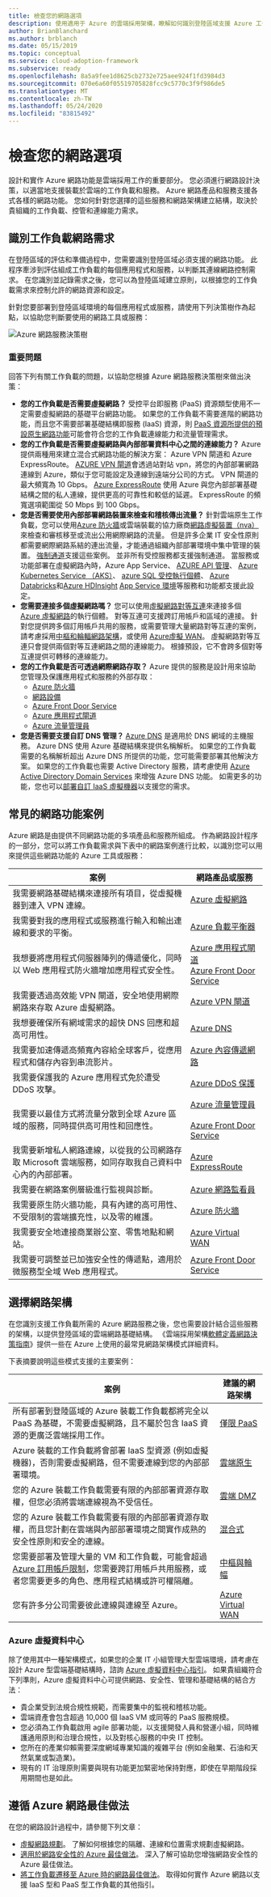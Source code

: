 ```yaml
---
title: 檢查您的網路選項
description: 使用適用于 Azure 的雲端採用架構，瞭解如何識別登陸區域支援 Azure 工作負載所需的網路功能。
author: BrianBlanchard
ms.author: brblanch
ms.date: 05/15/2019
ms.topic: conceptual
ms.service: cloud-adoption-framework
ms.subservice: ready
ms.openlocfilehash: 8a5a9fee1d8625cb2732e725aee924f1fd3984d3
ms.sourcegitcommit: 070e6a60f05519705828fcc9c5770c3f9f986de5
ms.translationtype: MT
ms.contentlocale: zh-TW
ms.lasthandoff: 05/24/2020
ms.locfileid: "83815492"
---
```

<!-- cSpell:ignore paas NVAs VPNs -->

# <a name="review-your-network-options"></a>檢查您的網路選項

設計和實作 Azure 網路功能是雲端採用工作的重要部分。 您必須進行網路設計決策，以適當地支援裝載於雲端的工作負載和服務。 Azure 網路產品和服務支援各式各樣的網路功能。 您如何針對您選擇的這些服務和網路架構建立結構，取決於貴組織的工作負載、控管和連線能力需求。

## <a name="identify-workload-networking-requirements"></a>識別工作負載網路需求

在登陸區域的評估和準備過程中，您需要識別登陸區域必須支援的網路功能。 此程序牽涉到評估組成工作負載的每個應用程式和服務，以判斷其連線網路控制需求。 在您識別並記錄需求之後，您可以為登陸區域建立原則，以根據您的工作負載需求來控制允許的網路資源和設定。

針對您要部署到登陸區域環境的每個應用程式或服務，請使用下列決策樹作為起點，以協助您判斷要使用的網路工具或服務：

![Azure 網路服務決策樹](../../_images/ready/network-decision-tree.png)

### <a name="key-questions"></a>重要問題

回答下列有關工作負載的問題，以協助您根據 Azure 網路服務決策樹來做出決策：

- **您的工作負載是否需要虛擬網路？** 受控平台即服務 (PaaS) 資源類型使用不一定需要虛擬網路的基礎平台網路功能。 如果您的工作負載不需要進階的網路功能，而且您不需要部署基礎結構即服務 (IaaS) 資源，則 [PaaS 資源所提供的預設原生網路功能](../../decision-guides/software-defined-network/paas-only.md)可能會符合您的工作負載連線能力和流量管理需求。
- **您的工作負載是否需要虛擬網路與內部部署資料中心之間的連線能力？** Azure 提供兩種用來建立混合式網路功能的解決方案： Azure VPN 閘道和 Azure ExpressRoute。 [AZURE VPN 閘道](https://docs.microsoft.com/azure/vpn-gateway/vpn-gateway-about-vpngateways)會透過站對站 vpn，將您的內部部署網路連線到 Azure，類似于您可能設定及連線到遠端分公司的方式。 VPN 閘道的最大頻寬為 10 Gbps。 [Azure ExpressRoute](https://docs.microsoft.com/azure/expressroute/expressroute-introduction) 使用 Azure 與您內部部署基礎結構之間的私人連線，提供更高的可靠性和較低的延遲。 ExpressRoute 的頻寬選項範圍從 50 Mbps 到 100 Gbps。
- **您是否需要使用內部部署網路裝置來檢查和稽核傳出流量？** 針對雲端原生工作負載，您可以使用[Azure 防火牆](https://docs.microsoft.com/azure/firewall/overview)或雲端裝載的協力廠商[網路虛擬裝置（nva）](https://azure.microsoft.com/solutions/network-appliances)來檢查和審核移至或流出公用網際網路的流量。 但是許多企業 IT 安全性原則都需要網際網路系結的連出流量，才能通過組織內部部署環境中集中管理的裝置。 [強制通道](https://docs.microsoft.com/azure/virtual-network/virtual-networks-udr-overview)支援這些案例。 並非所有受控服務都支援強制通道。 當服務或功能部署在虛擬網路內時，Azure App Service、 [AZURE API 管理](https://docs.microsoft.com/azure/api-management/api-management-key-concepts)、 [Azure Kubernetes Service （AKS）](https://docs.microsoft.com/azure/aks/intro-kubernetes)、 [azure SQL 受控執行個體](https://docs.microsoft.com/azure/sql-database/sql-database-managed-instance-index)、 [Azure Databricks](https://docs.microsoft.com/azure/azure-databricks/what-is-azure-databricks)和[Azure HDInsight](https://docs.microsoft.com/azure/hdinsight) [App Service 環境](https://docs.microsoft.com/azure/app-service/environment/intro)等服務和功能都支援此設定。
- **您需要連接多個虛擬網路嗎？** 您可以使用[虛擬網路對等互連](https://docs.microsoft.com/azure/virtual-network/virtual-network-peering-overview)來連接多個 [Azure 虛擬網路](https://docs.microsoft.com/azure/virtual-network/virtual-networks-overview)的執行個體。 對等互連可支援跨訂用帳戶和區域的連接。 針對您提供跨多個訂用帳戶共用的服務，或需要管理大量網路對等互連的案例，請考慮採用[中樞和輪輻網路架構](../../decision-guides/software-defined-network/hub-spoke.md)，或使用 [Azure虛擬 WAN](https://docs.microsoft.com/azure/virtual-wan/virtual-wan-about)。 虛擬網路對等互連只會提供兩個對等互連網路之間的連線能力。 根據預設，它不會跨多個對等互連提供可轉移的連線能力。
- **您的工作負載是否可透過網際網路存取？** Azure 提供的服務是設計用來協助您管理及保護應用程式和服務的外部存取：
  - [Azure 防火牆](https://docs.microsoft.com/azure/firewall/overview)
  - [網路設備](https://azure.microsoft.com/solutions/network-appliances)
  - [Azure Front Door Service](https://docs.microsoft.com/azure/frontdoor/front-door-overview)
  - [Azure 應用程式閘道](https://docs.microsoft.com/azure/application-gateway)
  - [Azure 流量管理員](https://docs.microsoft.com/azure/traffic-manager/traffic-manager-overview)
- **您是否需要支援自訂 DNS 管理？** [Azure DNS](https://docs.microsoft.com/azure/dns/dns-overview) 是適用於 DNS 網域的主機服務。 Azure DNS 使用 Azure 基礎結構來提供名稱解析。 如果您的工作負載需要的名稱解析超出 Azure DNS 所提供的功能，您可能需要部署其他解決方案。 如果您的工作負載也需要 Active Directory 服務，請考慮使用 [Azure Active Directory Domain Services](https://docs.microsoft.com/azure/active-directory-domain-services/overview) 來增強 Azure DNS 功能。 如需更多的功能，您也可以[部署自訂 IaaS 虛擬機器](https://docs.microsoft.com/azure/virtual-network/virtual-networks-name-resolution-for-vms-and-role-instances)以支援您的需求。

## <a name="common-networking-scenarios"></a>常見的網路功能案例

Azure 網路是由提供不同網路功能的多項產品和服務所組成。 作為網路設計程序的一部分，您可以將工作負載需求與下表中的網路案例進行比較，以識別您可以用來提供這些網路功能的 Azure 工具或服務：

<!-- markdownlint-disable MD033 -->

| **案例** | **網路產品或服務** |
| --- | --- |
| 我需要網路基礎結構來連接所有項目，從虛擬機器到連入 VPN 連線。 | [Azure 虛擬網路](https://docs.microsoft.com/azure/virtual-network) |
| 我需要對我的應用程式或服務進行輸入和輸出連線和要求的平衡。 | [Azure 負載平衡器](https://docs.microsoft.com/azure/load-balancer) |
| 我想要將應用程式伺服器陣列的傳遞優化，同時以 Web 應用程式防火牆增加應用程式安全性。 | [Azure 應用程式閘道](https://docs.microsoft.com/azure/application-gateway) <br> [Azure Front Door Service](https://docs.microsoft.com/azure/frontdoor) |
| 我需要透過高效能 VPN 閘道，安全地使用網際網路來存取 Azure 虛擬網路。 | [Azure VPN 閘道](https://docs.microsoft.com/azure/vpn-gateway) |
| 我想要確保所有網域需求的超快 DNS 回應和超高可用性。 | [Azure DNS](https://docs.microsoft.com/azure/dns) |
| 我需要加速傳遞高頻寬內容給全球客戶，從應用程式和儲存內容到串流影片。 | [Azure 內容傳遞網路](https://docs.microsoft.com/azure/cdn) |
| 我需要保護我的 Azure 應用程式免於遭受 DDoS 攻擊。 | [Azure DDoS 保護](https://docs.microsoft.com/azure/virtual-network/ddos-protection-overview) |
| 我需要以最佳方式將流量分散到全球 Azure 區域的服務，同時提供高可用性和回應性。 | [Azure 流量管理員](https://docs.microsoft.com/azure/traffic-manager) <br><br> [Azure Front Door Service](https://docs.microsoft.com/azure/frontdoor) |
| 我需要新增私人網路連線，以從我的公司網路存取 Microsoft 雲端服務，如同存取我自己資料中心內的內部部署。 | [Azure ExpressRoute](https://docs.microsoft.com/azure/expressroute) |
| 我需要在網路案例層級進行監視與診斷。 | [Azure 網路監看員](https://docs.microsoft.com/azure/network-watcher) |
| 我需要原生防火牆功能，具有內建的高可用性、不受限制的雲端擴充性，以及零的維護。 | [Azure 防火牆](https://docs.microsoft.com/azure/firewall/overview) |
| 我需要安全地連接商業辦公室、零售地點和網站。 | [Azure Virtual WAN](https://docs.microsoft.com/azure/virtual-wan) |
| 我需要可調整並已加強安全性的傳遞點，適用於微服務型全域 Web 應用程式。 | [Azure Front Door Service](https://docs.microsoft.com/azure/frontdoor) |

<!-- markdownlint-enable MD033 -->

## <a name="choose-a-networking-architecture"></a>選擇網路架構

在您識別支援工作負載所需的 Azure 網路服務之後，您也需要設計結合這些服務的架構，以提供登陸區域的雲端網路基礎結構。 《雲端採用架構[軟體定義網路決策指南](../../decision-guides/software-defined-network/index.md)》提供一些在 Azure 上使用的最常見網路架構模式詳細資料。

下表摘要說明這些模式支援的主要案例：

| **案例**                                                                                                                                                                                                                                                                                                                                                          | **建議的網路架構**                                                  |
| --------------------------------------------------------------------------------------------------------------------------------------------------------------------------------------------------------------------------------------------------------------------------------------------------------------------------------------------------------------------- | ----------------------------------------------------------------------------------- |
| 所有部署到登陸區域的 Azure 裝載工作負載都將完全以 PaaS 為基礎，不需要虛擬網路，且不屬於包含 IaaS 資源的更廣泛雲端採用工作。                                                                                                                                                          | [僅限 PaaS](../../decision-guides/software-defined-network/paas-only.md)            |
| Azure 裝載的工作負載將會部署 IaaS 型資源 (例如虛擬機器)，否則需要虛擬網路，但不需要連線到您的內部部署環境。                                                                                                                                                                            | [雲端原生](../../decision-guides/software-defined-network/cloud-native.md)      |
| 您的 Azure 裝載工作負載需要有限的內部部署資源存取權，但您必須將雲端連線視為不受信任。                                                                                                                                                                                                                             | [雲端 DMZ](../../decision-guides/software-defined-network/cloud-dmz.md)            |
| 您的 Azure 裝載工作負載需要有限的內部部署資源存取權，而且您計劃在雲端與內部部署環境之間實作成熟的安全性原則和安全的連線。                                                                                                                                                           | [混合式](../../decision-guides/software-defined-network/hybrid.md)                  |
| 您需要部署及管理大量的 VM 和工作負載，可能會超過 [Azure 訂用帳戶限制](https://docs.microsoft.com/azure/azure-resource-manager/management/azure-subscription-service-limits)，您需要跨訂用帳戶共用服務，或者您需要更多的角色、應用程式結構或許可權隔離。 | [中樞與輪幅](../../decision-guides/software-defined-network/hub-spoke.md)        |
| 您有許多分公司需要彼此連線與連線至 Azure。                                                                                                                                                                                                                                                                                         | [Azure Virtual WAN](https://docs.microsoft.com/azure/virtual-wan/virtual-wan-about) |

<!-- TODO: Refactor VDC content below. -->
<!-- docsTest:ignore "Azure Virtual Datacenter" -->

### <a name="azure-virtual-datacenter"></a>Azure 虛擬資料中心

除了使用其中一種架構模式，如果您的企業 IT 小組管理大型雲端環境，請考慮在設計 Azure 型雲端基礎結構時，諮詢 [Azure 虛擬資料中心指引](../../reference/vdc.md)。 如果貴組織符合下列準則，Azure 虛擬資料中心可提供網路、安全性、管理和基礎結構的結合方法：

- 貴企業受到法規合規性規範，而需要集中的監視和稽核功能。
- 雲端資產會包含超過 10,000 個 IaaS VM 或同等的 PaaS 服務規模。
- 您必須為工作負載啟用 agile 部署功能，以支援開發人員和營運小組，同時維護通用原則和治理合規性，以及對核心服務的中央 IT 控制。
- 您所在的產業仰賴需要深度網域專業知識的複雜平台 (例如金融業、石油和天然氣業或製造業)。
- 現有的 IT 治理原則需要與現有功能更加緊密地保持對應，即使在早期階段採用期間也是如此。

## <a name="follow-azure-networking-best-practices"></a>遵循 Azure 網路最佳做法

在您的網路設計過程中，請參閱下列文章：

- [虛擬網路規劃](https://docs.microsoft.com/azure/virtual-network/virtual-network-vnet-plan-design-arm?toc=/azure/cloud-adoption-framework/toc.json&bc=/azure/cloud-adoption-framework/_bread/toc.json)。 了解如何根據您的隔離、連線和位置需求規劃虛擬網路。
- [適用於網路安全性的 Azure 最佳做法](https://docs.microsoft.com/azure/security/fundamentals/network-best-practices?toc=/azure/cloud-adoption-framework/toc.json&bc=/azure/cloud-adoption-framework/_bread/toc.json)。 深入了解可協助您增強網路安全性的 Azure 最佳做法。
- [將工作負載遷移至 Azure 時的網路最佳做法](https://docs.microsoft.com/azure/migrate/migrate-best-practices-networking?toc=/azure/cloud-adoption-framework/toc.json&bc=/azure/cloud-adoption-framework/_bread/toc.json)。 取得如何實作 Azure 網路以支援 IaaS 型和 PaaS 型工作負載的其他指引。
